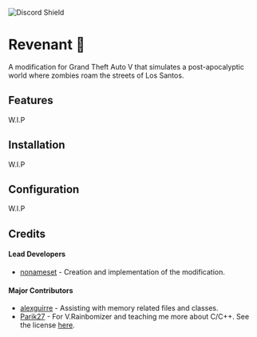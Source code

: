 ![Discord Shield](https://discordapp.com/api/guilds/994950582731292693/widget.png?style=shield)

# Revenant 🧟

A modification for Grand Theft Auto V that simulates a post-apocalyptic world where zombies roam the streets of Los Santos.

## Features

W.I.P

## Installation

W.I.P

## Configuration

W.I.P

## Credits

#### Lead Developers

- [nonameset](https://github.com/nonameset) - Creation and implementation of the modification.

#### Major Contributors

- [alexguirre](https://github.com/alexguirre) - Assisting with memory related files and classes.
- [Parik27](https://github.com/Parik27) - For V.Rainbomizer and teaching me more about C/C++. See the license <a href="https://github.com/nonameset/Revenant/blob/master/LICENSE">here</a>.

